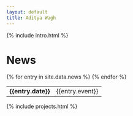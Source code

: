 ```yaml
---
layout: default
title: Aditya Wagh
---
```


<!-- Introduction -->
{% include intro.html %}

<!-- News -->
<div class="animate__animated animate__fadeIn">
    <h1 class="text-center">News</h1>
    <table class="rounded shadow border-0">
        {% for entry in site.data.news %}
        <tr>
            <td class="rounded ext-nowrap text-right"><b>{{entry.date}}</b></td>
            <td class="rounded text-left">{{entry.event}}</td>
        </tr>
        {% endfor %}
    </table>
</div>

<!-- Projects -->
{% include projects.html %}